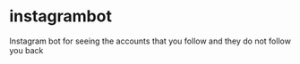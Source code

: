 # instagrambot
Instagram bot for seeing the accounts that you follow and they do not follow you back
